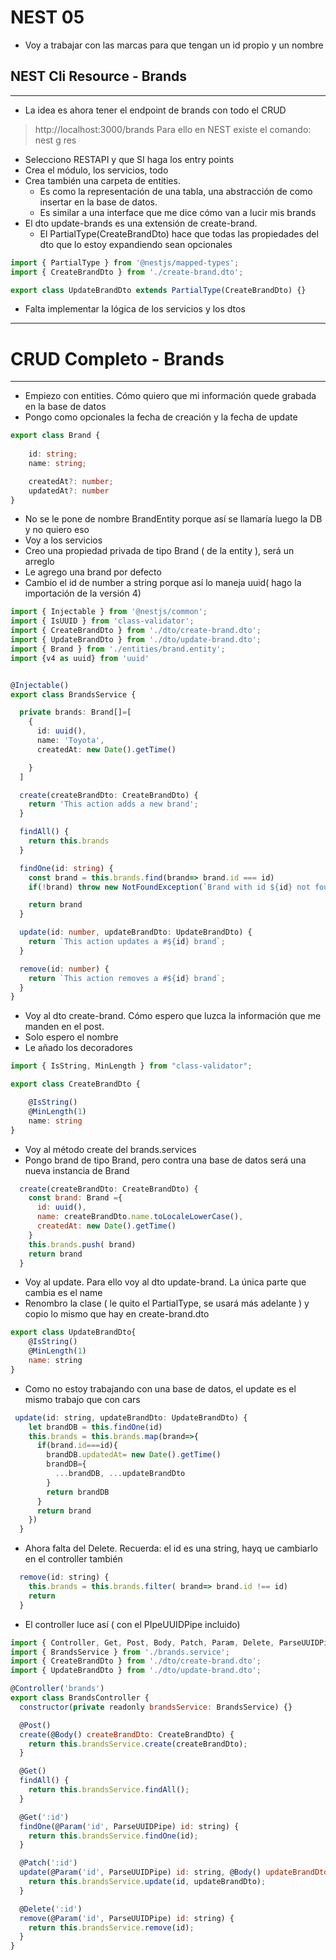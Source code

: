 # NEST 05
- Voy a trabajar con las marcas para que tengan un id propio y un nombre
## NEST Cli Resource - Brands
------
- La idea es ahora tener el endpoint de brands con todo el CRUD
> http://localhost:3000/brands
Para ello en NEST existe el comando:
> nest g res <nombre>
- Selecciono RESTAPI y que SI haga los entry points
- Crea el módulo, los servicios, todo
- Crea también una carpeta de entities. 
    - Es como la representación de una tabla, una abstracción de como insertar en la base de datos.
    - Es similar a una interface que me dice cómo van a lucir mis brands
- El dto update-brands es una extensión de create-brand.
    - El PartialType(CreateBrandDto) hace que todas las propiedades del dto que lo estoy expandiendo sean opcionales
~~~ts
import { PartialType } from '@nestjs/mapped-types';
import { CreateBrandDto } from './create-brand.dto';

export class UpdateBrandDto extends PartialType(CreateBrandDto) {}
~~~ 
- Falta implementar la lógica de los servicios y los dtos
------
# CRUD Completo - Brands
------
- Empiezo con entities. Cómo quiero que mi información quede grabada en la base de datos
- Pongo como opcionales la fecha de creación y la fecha de update
~~~ts
export class Brand {
    
    id: string;
    name: string;

    createdAt?: number;
    updatedAt?: number
}
~~~
- No se le pone de nombre BrandEntity porque así se llamaría luego la DB y no quiero eso
- Voy a los servicios
- Creo una propiedad privada de tipo Brand ( de la entity ), será un arreglo
- Le agrego una brand por defecto
- Cambio el id de number a string porque así lo maneja uuid( hago la importación de la versión 4)
~~~ts
import { Injectable } from '@nestjs/common';
import { IsUUID } from 'class-validator';
import { CreateBrandDto } from './dto/create-brand.dto';
import { UpdateBrandDto } from './dto/update-brand.dto';
import { Brand } from './entities/brand.entity';
import {v4 as uuid} from 'uuid'


@Injectable()
export class BrandsService {

  private brands: Brand[]=[
    {
      id: uuid(),
      name: 'Toyota',
      createdAt: new Date().getTime()

    }
  ]

  create(createBrandDto: CreateBrandDto) {
    return 'This action adds a new brand';
  }

  findAll() {
    return this.brands
  }

  findOne(id: string) {
    const brand = this.brands.find(brand=> brand.id === id)
    if(!brand) throw new NotFoundException(`Brand with id ${id} not found`)

    return brand
  }  

  update(id: number, updateBrandDto: UpdateBrandDto) {
    return `This action updates a #${id} brand`;
  }

  remove(id: number) {
    return `This action removes a #${id} brand`;
  }
}
~~~

- Voy al dto create-brand. Cómo espero que luzca la información que me manden en el post.
- Solo espero el nombre
- Le añado los decoradores
~~~ts
import { IsString, MinLength } from "class-validator";

export class CreateBrandDto {

    @IsString()
    @MinLength(1)
    name: string
}
~~~
- Voy al método create del brands.services
- Pongo brand de tipo Brand, pero contra una base de datos será una nueva instancia de Brand
~~~js
  create(createBrandDto: CreateBrandDto) {
    const brand: Brand ={
      id: uuid(),
      name: createBrandDto.name.toLocaleLowerCase(),
      createdAt: new Date().getTime()
    }
    this.brands.push( brand)
    return brand
  }
~~~
- Voy al update. Para ello voy al dto update-brand. La única parte que cambia es el name
- Renombro la clase ( le quito el PartialType, se usará más adelante ) y copio lo mismo que hay en create-brand.dto
~~~js
export class UpdateBrandDto{
    @IsString()
    @MinLength(1)
    name: string
}
~~~
- Como no estoy trabajando con una base de datos, el update es el mismo trabajo que con cars
~~~js
 update(id: string, updateBrandDto: UpdateBrandDto) {
    let brandDB = this.findOne(id)
    this.brands = this.brands.map(brand=>{
      if(brand.id===id){
        brandDB.updatedAt= new Date().getTime()
        brandDB={
          ...brandDB, ...updateBrandDto
        }
        return brandDB
      }
      return brand
    })
  }
~~~
- Ahora falta del Delete. Recuerda: el id es una string, hayq ue cambiarlo en el controller también
~~~js
  remove(id: string) {
    this.brands = this.brands.filter( brand=> brand.id !== id)
    return 
  }
~~~
- El controller luce así ( con el PIpeUUIDPipe incluido)
~~~js
import { Controller, Get, Post, Body, Patch, Param, Delete, ParseUUIDPipe } from '@nestjs/common';
import { BrandsService } from './brands.service';
import { CreateBrandDto } from './dto/create-brand.dto';
import { UpdateBrandDto } from './dto/update-brand.dto';

@Controller('brands')
export class BrandsController {
  constructor(private readonly brandsService: BrandsService) {}

  @Post()
  create(@Body() createBrandDto: CreateBrandDto) {
    return this.brandsService.create(createBrandDto);
  }

  @Get()
  findAll() {
    return this.brandsService.findAll();
  }

  @Get(':id')
  findOne(@Param('id', ParseUUIDPipe) id: string) {
    return this.brandsService.findOne(id);
  }

  @Patch(':id')
  update(@Param('id', ParseUUIDPipe) id: string, @Body() updateBrandDto: UpdateBrandDto) {
    return this.brandsService.update(id, updateBrandDto);
  }

  @Delete(':id')
  remove(@Param('id', ParseUUIDPipe) id: string) {
    return this.brandsService.remove(id);
  }
}
~~~
